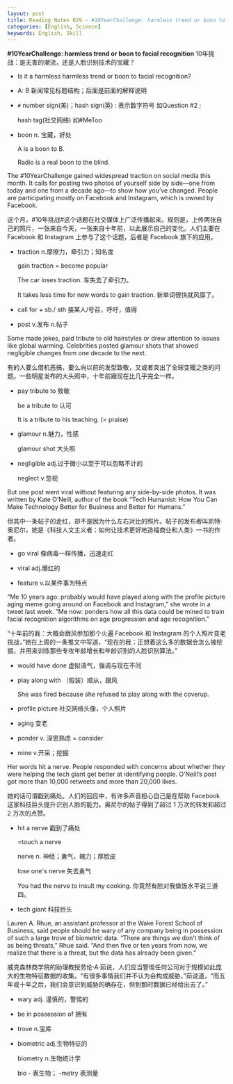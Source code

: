 ```yaml
---
layout: post
title: Reading Notes 029 - #10YearChallenge: harmless trend or boon to facial recognition technology
categories: [English, Science]
keywords: English, Skill
---
```




**#10YearChallenge: harmless trend or boon to facial recognition**
10年挑战：是无害的潮流，还是人脸识别技术的宝藏？

* Is it a harmless harmless trend or boon to facial recognition?

* A: B 新闻常见标题结构；后面是前面的解释说明

* `#` number sign(美)；hash sign(英) : 表示数字符号 如Question #2 ;  

  hash tag(社交网络) 如#MeToo

* boon n. 宝藏，好处

  A is a boon to B.

  Radio is a real boon to the blind.



The #10YearChallenge gained widespread traction on social media this month. It calls for posting two photos of yourself side by side—one from today and one from a decade ago—to show how you’ve changed. People are participating mostly on Facebook and Instagram, which is owned by Facebook.

这个月，#10年挑战#这个话题在社交媒体上广泛传播起来。规则是，上传两张自己的照片，一张来自今天，一张来自十年前，以此展示自己的变化。人们主要在 Facebook 和 Instagram 上参与了这个话题，后者是 Facebook 旗下的应用。

* traction n.摩擦力，牵引力；知名度

  gain traction = become popular

  The car loses traction. 车失去了牵引力。

  It takes less time for new words to gain traction. 新单词很快就风靡了。

* call for + sb./ sth 接某人/号召，呼吁，值得

* post v.发布 n.帖子


Some made jokes, paid tribute to old hairstyles or drew attention to issues like global warming. Celebrities posted glamour shots that showed negligible changes from one decade to the next.

有的人要么借机恶搞，要么向以前的发型致敬，又或者突出了全球变暖之类的问题。一些明星发布的大头照中，十年前跟现在比几乎完全一样。

* pay tribute to 致敬

  be a tribute to 认可

  It is a tribute to his teaching. (= praise)

* glamour n.魅力，性感

  glamour shot 大头照

* negligible adj.过于微小以至于可以忽略不计的

  neglect v.忽视


But one post went viral without featuring any side-by-side photos. It was written by Kate O’Neill, author of the book “Tech Humanist: How You Can Make Technology Better for Business and Better for Humans.”

但其中一条帖子的走红，却不是因为什么左右对比的照片。帖子的发布者叫凯特·奥尼尔，她是《科技人文主义者：如何让技术更好地造福商业和人类》一书的作者。

* go viral 像病毒一样传播，迅速走红

* viral adj.爆红的

* feature v.以某件事为特点


“Me 10 years ago: probably would have played along with the profile picture aging meme going around on Facebook and Instagram,” she wrote in a tweet last week. “Me now: ponders how all this data could be mined to train facial recognition algorithms on age progression and age recognition.”

“十年前的我：大概会跟风参加那个火遍 Facebook 和 Instagram 的个人照片变老挑战，”她在上周的一条推文中写道，“现在的我：正想着这么多的数据会怎么被挖掘，并用来训练那些专攻年龄增长和年龄识别的人脸识别算法。”

* would have done 虚拟语气，强调与现在不同

* play along with （假装）顺从，跟风

  She was fired because she refused to play along with the coverup.

* profile picture 社交网络头像，个人照片

* aging 变老

* ponder v. 深思熟虑 = consider

* mine v.开采；挖掘


Her words hit a nerve. People responded with concerns about whether they were helping the tech giant get better at identifying people. O’Neill’s post got more than 10,000 retweets and more than 20,000 likes.

她的话可谓戳到痛处。人们的回应中，有许多声音担心自己是在帮助 Facebook 这家科技巨头提升识别人脸的能力。奥尼尔的帖子得到了超过 1 万次的转发和超过 2 万次的点赞。

* hit a nerve 戳到了痛处

  =touch a nerve

  nerve n. 神经；勇气，魄力；厚脸皮

  lose one's nerve  失去勇气

  You had the nerve to insult my cooking. 你竟然有脸对我做饭水平说三道四。

* tech giant 科技巨头



Lauren A. Rhue, an assistant professor at the Wake Forest School of Business, said people should be wary of any company being in possession of such a large trove of biometric data. “There are things we don’t think of as being threats,” Rhue said. “And then five or ten years from now, we realize that there is a threat, but the data has already been given.”

威克森林商学院的助理教授劳伦·A·茹说，人们应当警惕任何公司对于规模如此庞大的生物特征数据的收集。“有很多事情我们并不认为会构成威胁，”茹说道，“而五年或十年之后，我们会意识到威胁的确存在，但到那时数据已经给出去了。”

* wary adj. 谨慎的，警惕的

* be in possession of 拥有

* trove n.宝库

* biometric adj.生物特征的

  biometry n.生物统计学

  bio - 表生物； -metry 表测量 

